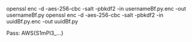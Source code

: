 openssl enc -d -aes-256-cbc -salt -pbkdf2 -in usernameBf.py.enc -out usernameBf.py
openssl enc -d -aes-256-cbc -salt -pbkdf2 -in uuidBf.py.enc -out uuidBf.py

Pass: AWS{S1mPl3_...}
